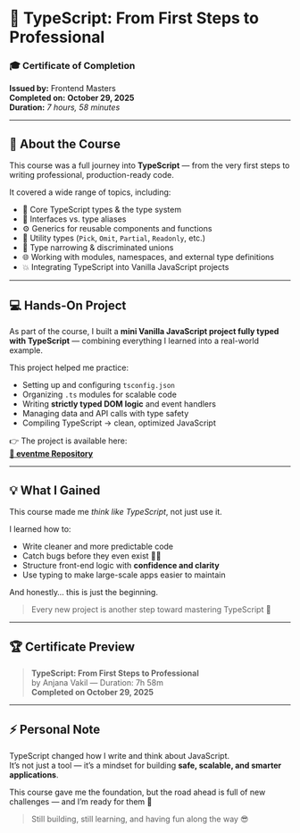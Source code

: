 # 🧠 TypeScript: From First Steps to Professional

### 🎓 Certificate of Completion
**Issued by:** Frontend Masters  
**Completed on:** **October 29, 2025**  
**Duration:** *7 hours, 58 minutes*

---

## 📘 About the Course
This course was a full journey into **TypeScript** — from the very first steps to writing professional, production-ready code.

It covered a wide range of topics, including:

- 🧩 Core TypeScript types & the type system  
- 🧱 Interfaces vs. type aliases  
- ⚙️ Generics for reusable components and functions  
- 🧠 Utility types (`Pick`, `Omit`, `Partial`, `Readonly`, etc.)  
- 🚀 Type narrowing & discriminated unions  
- 🌐 Working with modules, namespaces, and external type definitions  
- 💥 Integrating TypeScript into Vanilla JavaScript projects  

---

## 💻 Hands-On Project
As part of the course, I built a **mini Vanilla JavaScript project fully typed with TypeScript** — combining everything I learned into a real-world example.

This project helped me practice:
- Setting up and configuring `tsconfig.json`  
- Organizing `.ts` modules for scalable code  
- Writing **strictly typed DOM logic** and event handlers  
- Managing data and API calls with type safety  
- Compiling TypeScript → clean, optimized JavaScript  

👉 The project is available here:  
**[🧩 eventme Repository](https://github.com/m7medA/TypeScript-From-First-Steps-to-Professional/tree/master/event-me)**  

---

## 💡 What I Gained
This course made me *think like TypeScript*, not just use it.  

I learned how to:
- Write cleaner and more predictable code  
- Catch bugs before they even exist 🕵️‍♂️  
- Structure front-end logic with **confidence and clarity**  
- Use typing to make large-scale apps easier to maintain  

And honestly… this is just the beginning.  
> Every new project is another step toward mastering TypeScript 🚀  

---

## 🏆 Certificate Preview
> **TypeScript: From First Steps to Professional**  
> by Anjana Vakil — Duration: 7h 58m  
> **Completed on October 29, 2025**

---

## ⚡ Personal Note
TypeScript changed how I write and think about JavaScript.  
It’s not just a tool — it’s a mindset for building **safe, scalable, and smarter applications**.  

This course gave me the foundation, but the road ahead is full of new challenges — and I’m ready for them 💪  
> Still building, still learning, and having fun along the way 😎
